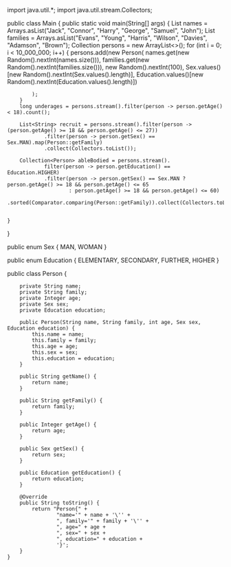 import java.util.*;
import java.util.stream.Collectors;

public class Main {
    public static void main(String[] args) {
        List<String> names = Arrays.asList("Jack", "Connor", "Harry", "George", "Samuel", "John");
        List<String> families = Arrays.asList("Evans", "Young", "Harris", "Wilson", "Davies", "Adamson", "Brown");
        Collection<Person> persons = new ArrayList<>();
        for (int i = 0; i < 10_000_000; i++) {
            persons.add(new Person(
                    names.get(new Random().nextInt(names.size())),
                    families.get(new Random().nextInt(families.size())),
                    new Random().nextInt(100),
                    Sex.values()[new Random().nextInt(Sex.values().length)],
                    Education.values()[new Random().nextInt(Education.values().length)])

            );
        }
        long underages = persons.stream().filter(person -> person.getAge() < 18).count();

        List<String> recruit = persons.stream().filter(person -> (person.getAge() >= 18 && person.getAge() <= 27))
                .filter(person -> person.getSex() == Sex.MAN).map(Person::getFamily)
                .collect(Collectors.toList());

        Collection<Person> ableBodied = persons.stream().
                filter(person -> person.getEducation() == Education.HIGHER)
                .filter(person -> person.getSex() == Sex.MAN ? person.getAge() >= 18 && person.getAge() <= 65
                        : person.getAge() >= 18 && person.getAge() <= 60)
                .sorted(Comparator.comparing(Person::getFamily)).collect(Collectors.toList());


    }
}

public enum Sex {
    MAN,
    WOMAN
}


public enum Education {
    ELEMENTARY,
    SECONDARY,
    FURTHER,
    HIGHER
}

public class Person {

        private String name;
        private String family;
        private Integer age;
        private Sex sex;
        private Education education;

        public Person(String name, String family, int age, Sex sex, Education education) {
            this.name = name;
            this.family = family;
            this.age = age;
            this.sex = sex;
            this.education = education;
        }

        public String getName() {
            return name;
        }

        public String getFamily() {
            return family;
        }

        public Integer getAge() {
            return age;
        }

        public Sex getSex() {
            return sex;
        }

        public Education getEducation() {
            return education;
        }

        @Override
        public String toString() {
            return "Person{" +
                    "name='" + name + '\'' +
                    ", family='" + family + '\'' +
                    ", age=" + age +
                    ", sex=" + sex +
                    ", education=" + education +
                    '}';
        }
    }



